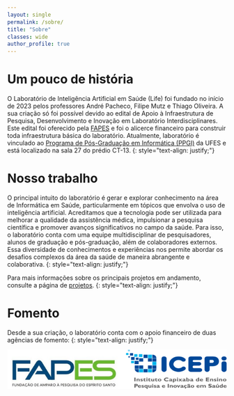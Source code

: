 ```yaml
---
layout: single
permalink: /sobre/
title: "Sobre"
classes: wide
author_profile: true
---
```



# Um pouco de história

O Laboratório de Inteligência Artificial em Saúde (Life) foi fundado no início de 2023 pelos professores André Pacheco, Filipe Mutz e Thiago Oliveira. A sua criação só foi possível devido ao edital de Apoio à Infraestrutura de Pesquisa, Desenvolvimento e Inovação em Laboratório Interdisciplinares. Este edital foi oferecido pela [FAPES](https://fapes.es.gov.br/) e foi o alicerce financeiro para construir toda infraestrutura básica do laboratório. Atualmente, laboratório é vinculado ao [Programa de Pós-Graduação em Informática (PPGI)](https://informatica.ufes.br/pt-br/pos-graduacao/PPGI) da UFES e está localizado na sala 27 do prédio CT-13.
{: style="text-align: justify;"}



# Nosso trabalho

O principal intuito do laboratório é gerar e explorar conhecimento na área de Informática em Saúde, particularmente em tópicos que envolva o uso de inteligência artificial. Acreditamos que a tecnologia pode ser utilizada para melhorar a qualidade da assistência médica, impulsionar a pesquisa científica e promover avanços significativos no campo da saúde. Para isso, o laboratório conta com uma equipe multidisciplinar de pesquisadores, alunos de graduação e pós-graduação, além de colaboradores externos. Essa diversidade de conhecimentos e experiências nos permite abordar os desafios complexos da área da saúde de maneira abrangente e colaborativa. 
{: style="text-align: justify;"}

Para mais informações sobre os principais projetos em andamento, consulte a página de [projetos](/projetos/).
{: style="text-align: justify;"}

# Fomento

Desde a sua criação, o laboratório conta com o apoio financeiro de duas agências de fomento:
{: style="text-align: justify;"}

![apoio](/assets/imgs/apoio.png)







